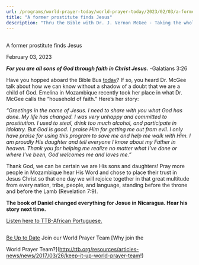 ```yaml
---
url: /programs/world-prayer-today/world-prayer-today/2023/02/03/a-former-prostitute-finds-jesus
title: "A former prostitute finds Jesus"
description: "Thru the Bible with Dr. J. Vernon McGee - Taking the whole Word to the whole world"
---
```







## 
 A former prostitute finds Jesus


February 03, 2023




***For you are all sons of God through faith in Christ Jesus.*** -Galatians 3:26

Have you hopped aboard the Bible Bus [today](/programs/the-5-year-study)? If so, you heard Dr. McGee talk about how we can know without a shadow of a doubt that we are a child of God. Emelina in Mozambique recently took her place in what Dr. McGee calls the “household of faith.” Here’s her story:

*“Greetings in the name of Jesus. I need to share with you what God has done. My life has changed. I was very unhappy and committed to prostitution. I used to steal, drink too much alcohol, and participate in idolatry. But God is good. I praise Him for getting me out from evil. I only have praise for using this program to save me and help me walk with Him. I am proudly His daughter and tell everyone I know about my Father in heaven. Thank you for helping me realize no matter what I’ve done or where I’ve been, God welcomes me and loves me.”*

Thank God, we can be certain we are His sons and daughters! Pray more people in Mozambique hear His Word and chose to place their trust in Jesus Christ so that one day we will rejoice together in that great multitude from every nation, tribe, people, and language, standing before the throne and before the Lamb (Revelation 7:9).

**The book of Daniel changed everything for Josue in Nicaragua. Hear his story next time.**

[Listen here to TTB-African Portuguese.](https://ttb.twr.org/home/day,342/language,POR-AFR)







## 




[Be Up to Date](http://feeds.feedburner.com/WorldPrayerToday "World Prayer Today RSS Feed")
Join our World Prayer Team
[Why join the  

World Prayer Team?](http://ttb.org/resources/articles-news/news/2017/03/26/keep-it-up-world-prayer-team!)




